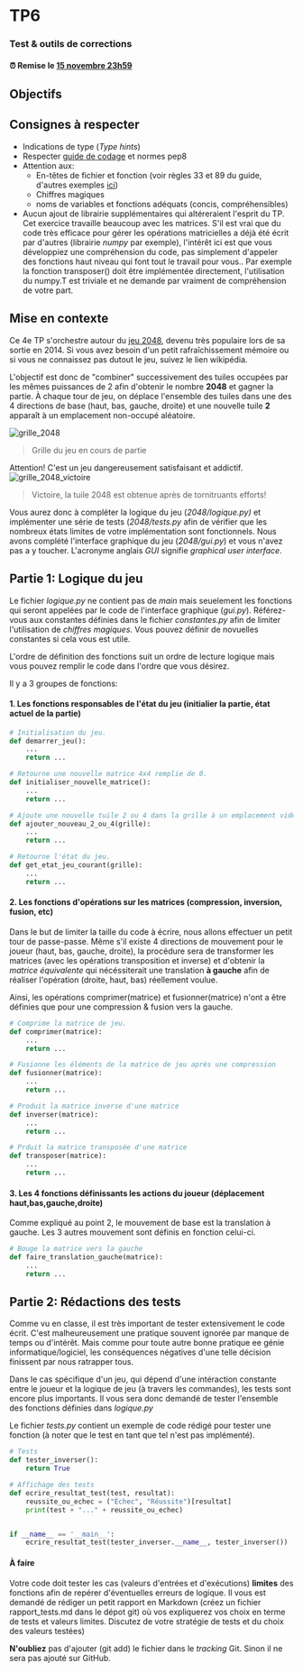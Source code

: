 # TP6
### Test & outils de corrections

<!--- Changer la date de remise en modifiant le URL--->
#### :alarm_clock: Remise le [15 novembre 23h59](https://www.timeanddate.com/countdown/generic?iso=20201115T235959&p0=165&msg=Remise+TP4&font=cursive)

## Objectifs

## Consignes à respecter
- Indications de type (*Type hints*)
- Respecter [guide de codage](https://github.com/INF1007-Gabarits/Guide-codage-python) et normes pep8
- Attention aux:
    - En-têtes de fichier et fonction (voir règles 33 et 89 du guide, d'autres exemples [ici](https://www.datacamp.com/community/tutorials/docstrings-python))
    - Chiffres magiques
    - noms de variables et fonctions adéquats (concis, compréhensibles)
- Aucun ajout de librairie supplémentaires qui altéreraient l'esprit du TP. Cet exercice travaille beaucoup avec les matrices. S'il est vrai que du code très efficace pour gérer les opérations matricielles a déjà été écrit par d'autres (librairie *numpy* par exemple), l'intérêt ici est que vous développiez une compréhension du code, pas simplement d'appeler des fonctions haut niveau qui font tout le travail pour vous.. Par exemple la fonction transposer() doit être implémentée directement, l'utilisation du numpy.T est triviale et ne demande par vraiment de compréhension de votre part.
## Mise en contexte
Ce 4e TP s'orchestre autour du [jeu 2048](https://fr.wikipedia.org/wiki/2048_(jeu_vid%C3%A9o)), devenu très populaire lors de sa sortie en 2014. Si vous avez besoin d'un petit rafraîchissement mémoire ou si vous ne connaissez pas dutout le jeu, suivez le lien wikipédia.

L'objectif est donc de "combiner" successivement des tuiles occupées par les mêmes puissances de 2 afin d'obtenir le nombre **2048** et gagner la partie. À chaque tour de jeu, on déplace l'ensemble des tuiles dans une des 4 directions de base (haut, bas, gauche, droite) et une nouvelle tuile **2** apparaît à un emplacement non-occupé aléatoire.  

![grille_2048](https://upload.wikimedia.org/wikipedia/commons/thumb/8/83/2048_Monotonicity.png/270px-2048_Monotonicity.png)
> Grille du jeu en cours de partie

Attention! C'est un jeu dangereusement satisfaisant et addictif.  
![grille_2048_victoire](https://upload.wikimedia.org/wikipedia/commons/thumb/2/28/2048_finished_game.png/270px-2048_finished_game.png)
> Victoire, la tuile 2048 est obtenue après de tornitruants efforts!

Vous aurez donc à compléter la logique du jeu (*2048/logique.py)* et implémenter une série de tests (*2048/tests.py* afin de vérifier que les nombreux états limites de votre implémentation sont fonctionnels. Nous avons complété l'interface graphique du jeu (*2048/gui.py*) et vous n'avez pas a y toucher. L'acronyme anglais *GUI* signifie *graphical user interface*.

## Partie 1: Logique du jeu

Le fichier *logique.py* ne contient pas de *main* mais seuelement les fonctions qui seront appelées par le code de l'interface graphique (*gui.py*).
Référez-vous aux constantes définies dans le fichier *constantes.py* afin de limiter l'utilisation de *chiffres magiques*. Vous pouvez définir de novuelles constantes si cela vous est utile.

L'ordre de définition des fonctions suit un ordre de lecture logique mais vous pouvez remplir le code dans l'ordre que vous désirez.

Il y a 3 groupes de fonctions:
#### 1. Les fonctions responsables de l'état du jeu (initialier la partie, état actuel de la partie)
```python
# Initialisation du jeu.
def demarrer_jeu(): 
    ...
    return ...
```
```python
# Retourne une nouvelle matrice 4x4 remplie de 0.
def initialiser_nouvelle_matrice():
    ...
    return ...
```
```python
# Ajoute une nouvelle tuile 2 ou 4 dans la grille à un emplacement vide aléatoire
def ajouter_nouveau_2_ou_4(grille):
    ...
    return ...
```
```python
# Retourne l'état du jeu.
def get_etat_jeu_courant(grille):
    ...
    return ...
```
#### 2. Les fonctions d'opérations sur les matrices (compression, inversion, fusion, etc)
Dans le but de limiter la taille du code à écrire, nous allons effectuer un petit tour de passe-passe. Même s'il existe 4 directions de mouvement pour le joueur (haut, bas, gauche, droite), la procédure sera de transformer les matrices (avec les opérations transposition et inverse) et d'obtenir la *matrice équivalente* qui nécéssiterait une translation **à gauche** afin de réaliser l'opération (droite, haut, bas) réellement voulue.

Ainsi, les opérations comprimer(matrice) et fusionner(matrice) n'ont a être définies que pour une compression & fusion vers la gauche.
```python
# Comprime la matrice de jeu.
def comprimer(matrice):
    ...
    return ...
```
```python
# Fusionne les éléments de la matrice de jeu après une compression
def fusionner(matrice):
    ...
    return ...
```
```python
# Produit la matrice inverse d'une matrice
def inverser(matrice):
    ...
    return ...
```

```python
# Prduit la matrice transposée d'une matrice
def transposer(matrice):
    ...
    return ...
```
#### 3. Les 4 fonctions définissants les actions du joueur (déplacement haut,bas,gauche,droite)
Comme expliqué au point 2, le mouvement de base est la translation à gauche. Les 3 autres mouvement sont définis en fonction celui-ci.
```python
# Bouge la matrice vers la gauche
def faire_translation_gauche(matrice):
    ...
    return ...
```

## Partie 2: Rédactions des tests

Comme vu en classe, il est très important de tester extensivement le code écrit. C'est malheureusement une pratique souvent ignorée par manque de temps ou d'intérêt. Mais comme pour toute autre bonne pratique ee génie informatique/logiciel, les conséquences négatives d'une telle décision finissent par nous ratrapper tous.

Dans le cas spécifique d'un jeu, qui dépend d'une intéraction constante entre le joueur et la logique de jeu (à travers les commandes), les tests sont encore plus importants. Il vous sera donc demandé de tester l'ensemble des fonctions définies dans *logique.py*

Le fichier *tests.py* contient un exemple de code rédigé pour tester une fonction (à noter que le test en tant que tel n'est pas implémenté). 
```python
# Tests
def tester_inverser():
    return True

# Affichage des tests
def ecrire_resultat_test(test, resultat):
    reussite_ou_echec = ("Échec", "Réussite")[resultat]
    print(test + "..." + reussite_ou_echec)


if __name__ == '__main__':
    ecrire_resultat_test(tester_inverser.__name__, tester_inverser())
```
#### À faire
Votre code doit tester les cas (valeurs d'entrées et d'exécutions) **limites** des fonctions afin de repérer d'éventuelles erreurs de logique. Il vous est demandé de rédiger un petit rapport en Markdown (créez un fichier rapport_tests.md dans le dépot git) où vos expliquerez vos choix en terme de tests et valeurs limites. Discutez de votre stratégie de tests et du choix des valeurs testées)

**N'oubliez** pas d'ajouter (git add) le fichier dans le *tracking* Git. Sinon il ne sera pas ajouté sur GitHub.
